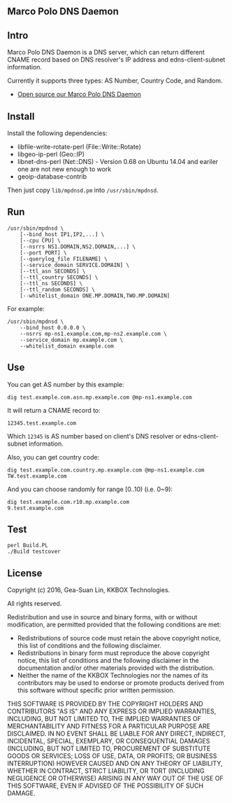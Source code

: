 Marco Polo DNS Daemon
---------------------

Intro
-----

Marco Polo DNS Daemon is a DNS server, which can return different CNAME record based on DNS resolver's IP address and edns-client-subnet information.

Currently it supports three types: AS Number, Country Code, and Random.

* [Open source our Marco Polo DNS Daemon](https://kkbox.codes/archives/2016/07/04/open-source-our-marco-polo-dns-daemon/)

Install
-------

Install the following dependencies:

* libfile-write-rotate-perl (File::Write::Rotate)
* libgeo-ip-perl (Geo::IP)
* libnet-dns-perl (Net::DNS) - Version 0.68 on Ubuntu 14.04 and eariler one are not new enough to work
* geoip-database-contrib

Then just copy `lib/mpdnsd.pm` into `/usr/sbin/mpdnsd`.

Run
---

    /usr/sbin/mpdnsd \
        [--bind_host IP1,IP2,...] \
        [--cpu CPU] \
        [--nsrrs NS1.DOMAIN,NS2.DOMAIN,...] \
        [--port PORT] \
        [--querylog_file FILENAME] \
        [--service_domain SERVICE.DOMAIN] \
        [--ttl_asn SECONDS] \
        [--ttl_country SECONDS] \
        [--ttl_ns SECONDS] \
        [--ttl_random SECONDS] \
        [--whitelist_domain ONE.MP.DOMAIN,TWO.MP.DOMAIN]

For example:

    /usr/sbin/mpdnsd \
        --bind_host 0.0.0.0 \
        --nsrrs mp-ns1.example.com,mp-ns2.example.com \
        --service_domain mp.example.com \
        --whitelist_domain example.com

Use
---

You can get AS number by this example:

    dig test.example.com.asn.mp.example.com @mp-ns1.example.com

It will return a CNAME record to:

    12345.test.example.com

Which `12345` is AS number based on client's DNS resolver or edns-client-subnet information.

Also, you can get country code:

    dig test.example.com.country.mp.example.com @mp-ns1.example.com
    TW.test.example.com

And you can choose randomly for range [0..10) (i.e. 0~9):

    dig test.example.com.r10.mp.example.com
    9.test.example.com

Test
----

    perl Build.PL
    ./Build testcover

License
-------
Copyright (c) 2016, Gea-Suan Lin, KKBOX Technologies.

All rights reserved.

Redistribution and use in source and binary forms, with or without modification, are permitted provided that the following conditions are met:

* Redistributions of source code must retain the above copyright notice, this list of conditions and the following disclaimer.
* Redistributions in binary form must reproduce the above copyright notice, this list of conditions and the following disclaimer in the documentation and/or other materials provided with the distribution.
* Neither the name of the KKBOX Technologies nor the names of its contributors may be used to endorse or promote products derived from this software without specific prior written permission.

THIS SOFTWARE IS PROVIDED BY THE COPYRIGHT HOLDERS AND CONTRIBUTORS "AS IS" AND ANY EXPRESS OR IMPLIED WARRANTIES, INCLUDING, BUT NOT LIMITED TO, THE IMPLIED WARRANTIES OF MERCHANTABILITY AND FITNESS FOR A PARTICULAR PURPOSE ARE DISCLAIMED. IN NO EVENT SHALL <COPYRIGHT HOLDER> BE LIABLE FOR ANY DIRECT, INDIRECT, INCIDENTAL, SPECIAL, EXEMPLARY, OR CONSEQUENTIAL DAMAGES (INCLUDING, BUT NOT LIMITED TO, PROCUREMENT OF SUBSTITUTE GOODS OR SERVICES; LOSS OF USE, DATA, OR PROFITS; OR BUSINESS INTERRUPTION) HOWEVER CAUSED AND ON ANY THEORY OF LIABILITY, WHETHER IN CONTRACT, STRICT LIABILITY, OR TORT (INCLUDING NEGLIGENCE OR OTHERWISE) ARISING IN ANY WAY OUT OF THE USE OF THIS SOFTWARE, EVEN IF ADVISED OF THE POSSIBILITY OF SUCH DAMAGE.
